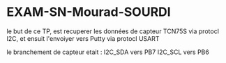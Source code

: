 # EXAM-SN-Mourad-SOURDI

le but de ce TP, est recuperer les données de capteur  TCN75S via protocl I2C,
et ensuit l'envoiyer vers Putty via protocl USART

le branchement de capteur etait :  I2C_SDA  vers  PB7
                                  I2C_SCL   vers  PB6

